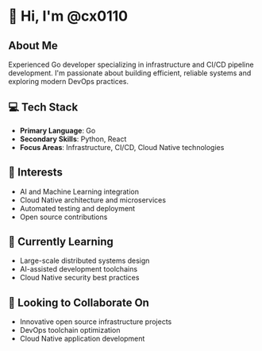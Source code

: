 # 👋 Hi, I'm @cx0110

## About Me
Experienced Go developer specializing in infrastructure and CI/CD pipeline development. I'm passionate about building efficient, reliable systems and exploring modern DevOps practices.

## 💻 Tech Stack
- **Primary Language**: Go
- **Secondary Skills**: Python, React
- **Focus Areas**: Infrastructure, CI/CD, Cloud Native technologies

## 👀 Interests
- AI and Machine Learning integration
- Cloud Native architecture and microservices
- Automated testing and deployment
- Open source contributions

## 🌱 Currently Learning
- Large-scale distributed systems design
- AI-assisted development toolchains
- Cloud Native security best practices

## 💞️ Looking to Collaborate On
- Innovative open source infrastructure projects
- DevOps toolchain optimization
- Cloud Native application development
<!---

## 📫 How to Reach Me
- GitHub: [@ed10x](https://github.com/ed10x)
- [Your email or other contact information]

ed10x/ed10x is a ✨ special ✨ repository because its `README.md` (this file) appears on your GitHub profile.
You can click the Preview link to take a look at your changes.
--->
